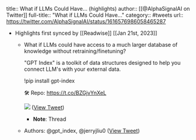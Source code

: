 title:: What if LLMs Could Have... (highlights)
author:: [[@AlphaSignalAI on Twitter]]
full-title:: "What if LLMs Could Have..."
category:: #tweets
url:: https://twitter.com/AlphaSignalAI/status/1616576986058465287

- Highlights first synced by [[Readwise]] [[Jan 21st, 2023]]
	- What if LLMs could have access to a much larger database of knowledge without retraining/finetuning?
	  
	  "GPT Index" is a toolkit of data structures designed to help you connect LLM's with your external data.
	  
	  !pip install gpt-index
	  
	  🛠️ Repo: https://t.co/BZGjvYnXeL 
	  
	  ![](https://pbs.twimg.com/media/Fm88Ka3WAAAYZb6.jpg) ([View Tweet](https://twitter.com/AlphaSignalAI/status/1616576986058465287))
		- **Note**: Thread
	- Authors: @gpt_index, @jerryjliu0 ([View Tweet](https://twitter.com/AlphaSignalAI/status/1616576988289835008))
